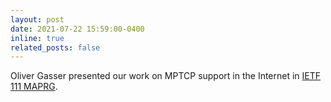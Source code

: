 ```yaml
---
layout: post
date: 2021-07-22 15:59:00-0400
inline: true
related_posts: false
---
```


Oliver Gasser presented our work on MPTCP support in the Internet in [IETF 111 MAPRG](https://www.youtube.com/watch?v=zm7F2f186C0&t=2431s).